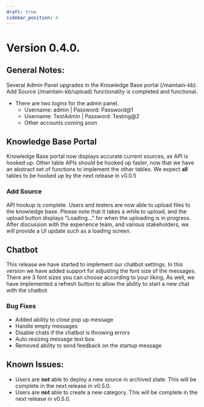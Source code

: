 ```yaml
---
draft: true
sidebar_position: 4
---
```


# Version 0.4.0.

## General Notes:

Several Admin Panel upgrades in the Knowledge Base portal (/maintain-kb). Add Source (/maintain-kb/upload) functionality is completed and functional.

- There are two logins for the admin panel.
    - Username: admin | Password: Password@1
    - Username: TestAdmin | Password: Testing@2
    - Other accounts coming soon

## Knowledge Base Portal

Knowledge Base portal now displays accurate current sources, as API is hooked up. Other table APIs should be hooked up faster, now that we have an abstract set of functions to implement the other tables. We expect **all** tables to be hooked up by the next release in v0.0.5

### Add Source

API hookup is complete. Users and testers are now able to upload files to the knowledge base. Please note that it takes a while to upload, and the upload button displays "Loading..." for when the uploading is in progress. After discussion with the experience team, and various stakeholders, we will provide a UI update such as a loading screen.


## Chatbot
This release we have started to implement our chatbot settings. In this version we have added support for adjusting the font size of the messages. There are 3 font sizes you can choose according to your liking. As well, we have implemented a refresh button to allow the ability to start a new chat with the chatbot. 

### Bug Fixes
- Added ability to close pop up message
- Handle empty messages
- Disable chats if the chatbot is throwing errors
- Auto resizing message text box
- Removed ability to send feedback on the startup message

## Known Issues:
- Users are **not** able to deploy a new source in archived state. This will be complete in the next release in v0.5.0.
- Users are **not** able to create a new category. This will be complete in the next release in v0.5.0.

